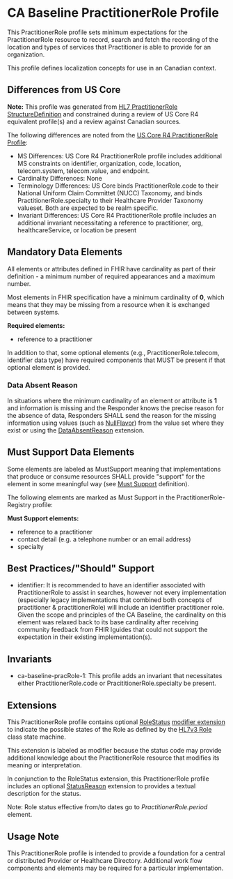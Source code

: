# CA Baseline PractitionerRole Profile
This PractitionerRole profile sets minimum expectations for the PractitionerRole resource to record, search and fetch the recording of the location and types of services that Practitioner is able to provide for an organization.

This profile defines localization concepts for use in an Canadian context.

## Differences from US Core
**Note:** This profile was generated from [HL7 PractitionerRole StructureDefinition](http://hl7.org/fhir/R4/practitionerrole.html) and constrained during a review of US Core R4 equivalent profile(s) and a review against Canadian sources.

The following differences are noted from the [US Core R4 PractitionerRole Profile](hl7.org/fhir/us/core/STU4/StructureDefinition-us-core-practitionerrole.html):
* MS Differences: US Core R4 PractitionerRole profile includes additional MS constraints on identifier, organization, code, location, telecom.system, telecom.value, and endpoint.
* Cardinality Differences: None
* Terminology Differences: US Core binds PractitionerRole.code to their National Uniform Claim Committet (NUCC) Taxonomy, and binds PractitionerRole.specialty to their Healthcare Provider Taxonomy valueset. Both are expected to be realm specific.
* Invariant Differences: US Core R4 PractitionerRole profile includes an additional invariant necessitating a reference to practitioner, org, healthcareService, or location be present


## Mandatory Data Elements
All elements or attributes defined in FHIR have cardinality as part of their definition - a minimum number of required appearances and a maximum number.

Most elements in FHIR specification have a minimum cardinality of **0**, which means that they may be missing from a resource when it is exchanged between systems.

**Required elements:**
* reference to a practitioner

In addition to that, some optional elements (e.g., PractitionerRole.telecom, identifier data type) have required components that MUST be present if that optional element is provided.

### Data Absent Reason
In situations where the minimum cardinality of an element or attribute is **1** and information is missing and the Responder knows the precise reason for the absence of data, Responders SHALL send the reason for the missing information using values (such as [NullFlavor](https://www.hl7.org/fhir/extension-iso21090-nullflavor.html)) from the value set where they exist or using the [DataAbsentReason](http://hl7.org/fhir/StructureDefinition/data-absent-reason) extension.

## Must Support Data Elements
Some elements are labeled as MustSupport meaning that implementations that produce or consume resources SHALL provide "support" for the element in some meaningful way (see [Must Support](https://build.fhir.org/ig/HL7-Canada/ca-baseline/general-guidance.html#must-support) definition).

The following elements are marked as Must Support in the PractitionerRole-Registry profile:

**Must Support elements:**
* reference to a practitioner
* contact detail (e.g. a telephone number or an email address)
* specialty

## Best Practices/"Should" Support
* identifier: It is recommended to have an identifier associated with PractitionerRole to assist in searches, however not every implementation (especially legacy implementations that combined both concepts of practitioner & practitionerRole) will include an identifier practitioner role. Given the scope and principles of the CA Baseline, the cardinality on this element was relaxed back to its base cardinality after receiving community feedback from FHIR Iguides that could not support the expectation in their existing implementation(s).

## Invariants
* ca-baseline-pracRole-1: This profile adds an invariant that necessitates either PractitionerRole.code or PracititionerRole.specialty be present.


## Extensions
This PractitionerRole profile contains optional [RoleStatus]( https://build.fhir.org/ig/HL7-Canada/ca-baseline/extension-ext-rolestatus.html) [modifier extension](https://www.hl7.org/fhir/extensibility.html#modifierExtension) to indicate the possible states of the Role as defined by the [HL7v3 Role]( https://www.hl7.org/fhir/v3/RoleStatus/cs.html) class state machine.

This extension is labeled as modifier because the status code may provide additional knowledge about the PractitionerRole resource that modifies its meaning or interpretation.

In conjunction to the RoleStatus extension, this PractitionerRole profile includes an optional [StatusReason]( https://build.fhir.org/ig/HL7-Canada/ca-baseline/extension-ext-statusreason.html) extension to provides a textual description for the status.

Note: Role status effective from/to dates go to _PractitionerRole.period_ element.

## Usage Note
This PractitionerRole profile is intended to provide a foundation for a central or distributed Provider or Healthcare Directory.
Additional work flow components and elements may be required for a particular implementation.
